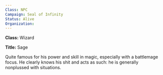 ```yaml
---
Class: NPC
Campaign: Seal of Infinity
Status: Alive
Organization: 
---
```

**Class:** Wizard

**Title:** Sage

Quite famous for his power and skill in magic, especially with a battlemage focus. He clearly knows his shit and acts as such: he is generally nonplussed with situations. 